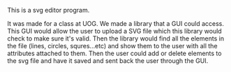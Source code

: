 This is a svg editor program.

It was made for a class at UOG. We made a library that a GUI could access. This GUI would allow the user to upload a SVG file which this library would check to make sure it's valid. Then the library would find all the elements in the file (lines, circles, squres...etc) and show them to the user with all the attributes attached to them. Then the user could add or delete elements to the svg file and have it saved and sent back the user through the GUI.